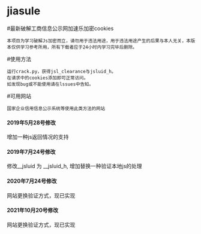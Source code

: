 # jiasule
#最新破解工商信息公示网加速乐加密cookies
```
本项目为学习破解Js加密而立，请勿用于违法用途，用于违法用途产生的后果与本人无关，本版本仅供学习参考所用，所有下载者应于24小时内学习完毕后删除。
```
#使用方法

```
运行crack.py，获得jsl_clearance与jsluid_h。
在请求中的cookies添加即可正常访问。
如发现bug或不能使用请在lssues中告知。
```

#可用网站
```
国家企业信用信息公示系统等使用此类方法的网站

```

#### 2019年5月28号修改  
增加一种js返回情况的支持  
#### 2019年7月24号修改  
修改__jsluid 为 __jsluid_h, 增加替换一种验证本地js的处理  
#### 2020年7月24号修改  
网站更换验证方式，现已实现  
#### 2021年10月20号修改  
网站更换验证方式，现已实现    
